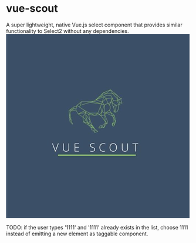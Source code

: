 # vue-scout

A super lightweight, native Vue.js select component that provides similar functionality to Select2 without any dependencies.
![Vue Scout](./static/vue-scout.jpeg)

TODO: 
if the user types '1111' and '1111' already exists in the list, choose 1111 instead of emitting a new element as taggable component.
